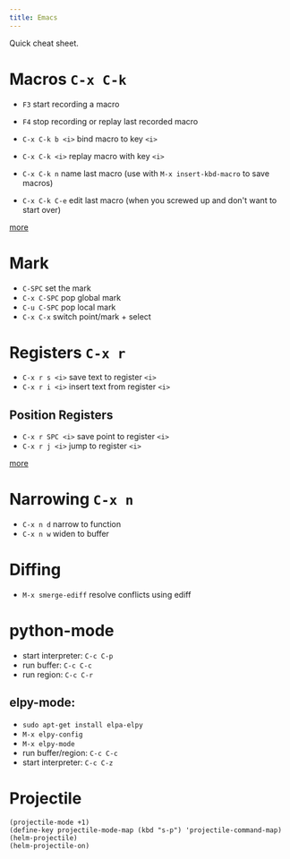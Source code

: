 ```yaml
---
title: Emacs
---
```


Quick cheat sheet.

# Macros `C-x C-k`

- `F3` start recording a macro
- `F4` stop recording or replay last recorded macro

- `C-x C-k b <i>` bind macro to key `<i>`
- `C-x C-k <i>` replay macro with key `<i>`
- `C-x C-k n` name last macro (use with `M-x insert-kbd-macro` to save macros)
- `C-x C-k C-e` edit last macro (when you screwed up and don't want to start over)

[more](https://www.gnu.org/software/emacs/manual/html_node/emacs/Save-Keyboard-Macro.html)


# Mark

- `C-SPC` set the mark
- `C-x C-SPC` pop global mark
- `C-u C-SPC` pop local mark
- `C-x C-x` switch point/mark + select

# Registers `C-x r`

- `C-x r s <i>` save text to register `<i>`
- `C-x r i <i>` insert text from register `<i>`

## Position Registers

- `C-x r SPC <i>` save point to register `<i>`
- `C-x r j <i>` jump to register `<i>`

[more](https://www.gnu.org/software/emacs/manual/html_node/emacs/Text-Registers.html#Text-Registers)


# Narrowing `C-x n`

- `C-x n d` narrow to function
- `C-x n w` widen to buffer


# Diffing

- `M-x smerge-ediff` resolve conflicts using ediff

# python-mode
- start interpreter: `C-c C-p`
- run buffer: `C-c C-c`
- run region: `C-c C-r`

## elpy-mode: 
  - `sudo apt-get install elpa-elpy`
  - `M-x elpy-config`
  - `M-x elpy-mode`
  - run buffer/region: `C-c C-c`
  - start interpreter: `C-c C-z`
  

# Projectile

```elisp
(projectile-mode +1)
(define-key projectile-mode-map (kbd "s-p") 'projectile-command-map)
(helm-projectile)
(helm-projectile-on)
```

